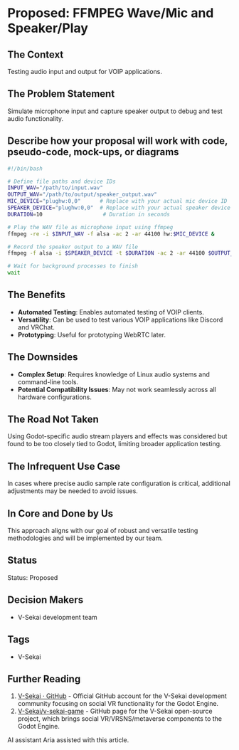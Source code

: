 # Proposed: FFMPEG Wave/Mic and Speaker/Play

## The Context

Testing audio input and output for VOIP applications.

## The Problem Statement

Simulate microphone input and capture speaker output to debug and test audio functionality.

## Describe how your proposal will work with code, pseudo-code, mock-ups, or diagrams

```bash
#!/bin/bash

# Define file paths and device IDs
INPUT_WAV="/path/to/input.wav"
OUTPUT_WAV="/path/to/output/speaker_output.wav"
MIC_DEVICE="plughw:0,0"      # Replace with your actual mic device ID
SPEAKER_DEVICE="plughw:0,0"  # Replace with your actual speaker device ID
DURATION=10                   # Duration in seconds

# Play the WAV file as microphone input using ffmpeg
ffmpeg -re -i $INPUT_WAV -f alsa -ac 2 -ar 44100 hw:$MIC_DEVICE &

# Record the speaker output to a WAV file
ffmpeg -f alsa -i $SPEAKER_DEVICE -t $DURATION -ac 2 -ar 44100 $OUTPUT_WAV

# Wait for background processes to finish
wait
```

## The Benefits

- **Automated Testing**: Enables automated testing of VOIP clients.
- **Versatility**: Can be used to test various VOIP applications like Discord and VRChat.
- **Prototyping**: Useful for prototyping WebRTC later.

## The Downsides

- **Complex Setup**: Requires knowledge of Linux audio systems and command-line tools.
- **Potential Compatibility Issues**: May not work seamlessly across all hardware configurations.

## The Road Not Taken

Using Godot-specific audio stream players and effects was considered but found to be too closely tied to Godot, limiting broader application testing.

## The Infrequent Use Case

In cases where precise audio sample rate configuration is critical, additional adjustments may be needed to avoid issues.

## In Core and Done by Us

This approach aligns with our goal of robust and versatile testing methodologies and will be implemented by our team.

## Status

Status: Proposed <!-- Draft | Proposed | Rejected | Accepted | Deprecated | Superseded by -->

## Decision Makers

- V-Sekai development team

## Tags

- V-Sekai

## Further Reading

1. [V-Sekai · GitHub](https://github.com/v-sekai) - Official GitHub account for the V-Sekai development community focusing on social VR functionality for the Godot Engine.
2. [V-Sekai/v-sekai-game](https://github.com/v-sekai/v-sekai-game) - GitHub page for the V-Sekai open-source project, which brings social VR/VRSNS/metaverse components to the Godot Engine.

AI assistant Aria assisted with this article.
